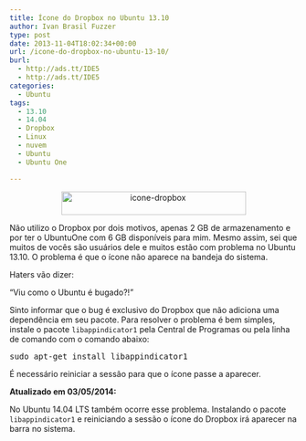 ```yaml
---
title: Ícone do Dropbox no Ubuntu 13.10
author: Ivan Brasil Fuzzer
type: post
date: 2013-11-04T18:02:34+00:00
url: /icone-do-dropbox-no-ubuntu-13-10/
burl:
  - http://ads.tt/IDE5
  - http://ads.tt/IDE5
categories:
  - Ubuntu
tags:
  - 13.10
  - 14.04
  - Dropbox
  - Linux
  - nuvem
  - Ubuntu
  - Ubuntu One

---
```

<p style="text-align: center;">
  <a href="http://www.ubuntero.com.br/wp-content/uploads/2013/11/icone-dropbox.png"><img class="alignnone size-full wp-image-6243" src="http://www.ubuntero.com.br/wp-content/uploads/2013/11/icone-dropbox.png" alt="icone-dropbox" width="323" height="41" /></a>
</p>

Não utilizo o Dropbox por dois motivos, apenas 2 GB de armazenamento e por ter o UbuntuOne com 6 GB disponíveis para mim. Mesmo assim, sei que muitos de vocês são usuários dele e muitos estão com problema no Ubuntu 13.10. O problema é que o ícone não aparece na bandeja do sistema.

Haters vão dizer:

&#8220;Viu como o Ubuntu é bugado?!&#8221;

Sinto informar que o bug é exclusivo do Dropbox que não adiciona uma dependência em seu pacote. Para resolver o problema é bem simples, instale o pacote `libappindicator1` pela Central de Programas ou pela linha de comando com o comando abaixo:

<pre class="brush:shell">sudo apt-get install libappindicator1</pre>

É necessário reiniciar a sessão para que o ícone passe a aparecer.

**Atualizado em 03/05/2014:**
  
No Ubuntu 14.04 LTS também ocorre esse problema. Instalando o pacote `libappindicator1` e reiniciando a sessão o ícone do Dropbox irá aparecer na barra no sistema.
